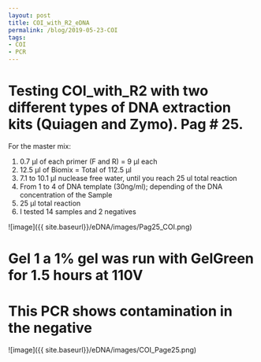```yaml
---
layout: post
title: COI_with_R2_eDNA
permalink: /blog/2019-05-23-COI
tags:
- COI
- PCR
---
```


# Testing COI_with_R2 with two different types of DNA extraction kits (Quiagen and Zymo). Pag # 25.

For the master mix:

1. 0.7 µl of each primer (F and R) = 9 µl each
2. 12.5 µl of Biomix = Total of 112.5 µl
3. 7.1 to 10.1 µl nuclease free water, until you reach 25 ul total reaction
4. From 1 to 4 of DNA template (30ng/ml); depending of the DNA concentration of the Sample
5. 25 µl total reaction
6. I tested 14 samples and 2 negatives

![image]({{ site.baseurl}}/eDNA/images/Pag25_COI.png)

# Gel 1 a 1% gel was run with GelGreen for 1.5 hours at 110V

# This PCR shows contamination in the negative

![image]({{ site.baseurl}}/eDNA/images/COI_Page25.png)

